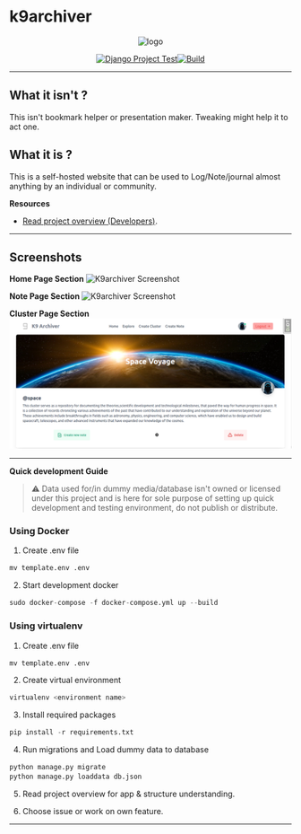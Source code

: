 # k9archiver
<div align="center">
<img width="300" src="./docs/logo/k9archiver_transparent_project_logo.png"  alt="logo"/>

[![Django Project Test](https://github.com/alexdeathway/k9archiver/actions/workflows/test.yaml/badge.svg)](https://github.com/alexdeathway/k9archiver/actions/workflows/test.yaml)[![Build](https://github.com/alexdeathway/k9archiver/actions/workflows/deploy.yaml/badge.svg)](https://github.com/alexdeathway/k9archiver/actions/workflows/deploy.yaml)
</div>
<hr>

## What it isn't ?
This isn't bookmark helper or presentation maker. Tweaking might help it to act one.

## What it is ?
This is a self-hosted website that can be used to Log/Note/journal almost anything by an individual or community. 




**Resources**
   
 - [Read project overview (Developers)](). 

---
## Screenshots
**Home Page Section** 
![K9archiver Screenshot](./docs/screenshot/K9archiver_homepage.png)


**Note Page Section** 
![K9archiver Screenshot](./docs/screenshot/Note_screenshot.png)

**Cluster Page Section** 
![K9archiver Screenshot](./docs/screenshot/Screenshot_cluster_k9archiver.png)

---
**Quick development Guide**

> ⚠️ Data used for/in dummy media/database isn't owned or licensed under this project and is here for sole purpose of setting up quick development and testing environment, do not publish or distribute.

### Using Docker 
1. Create .env file
```python
mv template.env .env
```
2. Start development docker
```python
sudo docker-compose -f docker-compose.yml up --build
```

### Using virtualenv

1. Create .env file
```python
mv template.env .env
```

2. Create virtual environment
```python
virtualenv <environment name>
```

3. Install required packages
```python
pip install -r requirements.txt
```
4. Run migrations and  Load dummy data to database
```python
python manage.py migrate
python manage.py loaddata db.json
```

5. Read project overview for app & structure understanding. 

6. Choose issue or work on own feature.

---